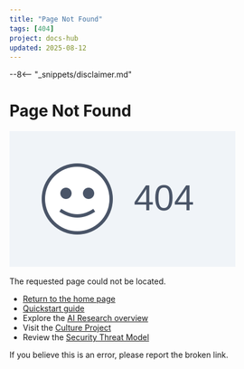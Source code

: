 ```yaml
---
title: "Page Not Found"
tags: [404]
project: docs-hub
updated: 2025-08-12
---
```


--8<-- "_snippets/disclaimer.md"

# Page Not Found

![Friendly robot holding a 404 sign](img/404.svg)

The requested page could not be located.

- [Return to the home page](index.md)
- [Quickstart guide](quickstart.md)
- Explore the [AI Research overview](ai-research/index.md)
- Visit the [Culture Project](culture-project/index.md)
- Review the [Security Threat Model](security/threat-model.md)

If you believe this is an error, please report the broken link.
